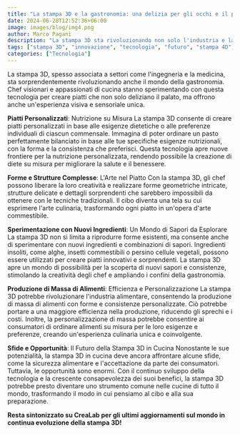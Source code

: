 ```yaml
---
title: "La stampa 3D e la gastronomia: una delizia per gli occhi e il palato"
date: 2024-06-28T12:52:36+06:00
image: images/blog/img4.png
author: Marco Pagani
description: "La stampa 3D sta rivoluzionando non solo l'industria e la medicina, ma anche il mondo della gastronomia. Chef e appassionati di cucina stanno sperimentando con questa tecnologia per creare piatti unici e sorprendenti che deliziano sia gli occhi che il palato."
tags: ["stampa 3D", "innovazione", "tecnologia", "futuro", "stampa 4D", "biostampa", "stampa 3D metallo", "stampa 3D su larga scala", "cibo stampato in 3d"]
categories: ["Tecnologia"]
---
```


La stampa 3D, spesso associata a settori come l'ingegneria e la medicina, sta sorprendentemente rivoluzionando anche il mondo della gastronomia. Chef visionari e appassionati di cucina stanno sperimentando con questa tecnologia per creare piatti che non solo deliziano il palato, ma offrono anche un'esperienza visiva e sensoriale unica.

**Piatti Personalizzati**: Nutrizione su Misura
La stampa 3D consente di creare piatti personalizzati in base alle esigenze dietetiche o alle preferenze individuali di ciascun commensale. Immagina di poter ordinare un pasto perfettamente bilanciato in base alle tue specifiche esigenze nutrizionali, con la forma e la consistenza che preferisci. Questa tecnologia apre nuove frontiere per la nutrizione personalizzata, rendendo possibile la creazione di diete su misura per migliorare la salute e il benessere.

**Forme e Strutture Complesse**: L'Arte nel Piatto
Con la stampa 3D, gli chef possono liberare la loro creatività e realizzare forme geometriche intricate, strutture delicate e dettagli sorprendenti che sarebbero impossibili da ottenere con le tecniche tradizionali. Il cibo diventa una tela su cui esprimere l'arte culinaria, trasformando ogni piatto in un'opera d'arte commestibile.

**Sperimentazione con Nuovi Ingredienti**: Un Mondo di Sapori da Esplorare
La stampa 3D non si limita a riprodurre forme esistenti, ma consente anche di sperimentare con nuovi ingredienti e combinazioni di sapori. Ingredienti insoliti, come alghe, insetti commestibili o persino cellule vegetali, possono essere utilizzati per creare piatti innovativi e sorprendenti. La stampa 3D apre un mondo di possibilità per la scoperta di nuovi sapori e consistenze, stimolando la creatività degli chef e ampliando i confini della gastronomia.

**Produzione di Massa di Alimenti**: Efficienza e Personalizzazione
La stampa 3D potrebbe rivoluzionare l'industria alimentare, consentendo la produzione di massa di alimenti con forme e consistenze personalizzate. Ciò potrebbe portare a una maggiore efficienza nella produzione, riducendo gli sprechi e i costi. Inoltre, la personalizzazione di massa potrebbe consentire ai consumatori di ordinare alimenti su misura per le loro esigenze e preferenze, creando un'esperienza culinaria unica e coinvolgente.

**Sfide e Opportunità**: Il Futuro della Stampa 3D in Cucina
Nonostante le sue potenzialità, la stampa 3D in cucina deve ancora affrontare alcune sfide, come la sicurezza alimentare e l'accettazione da parte dei consumatori. Tuttavia, le opportunità sono enormi. Con il continuo sviluppo della tecnologia e la crescente consapevolezza dei suoi benefici, la stampa 3D potrebbe presto diventare uno strumento comune nelle cucine di tutto il mondo, trasformando il modo in cui pensiamo al cibo e alla sua preparazione.


**Resta sintonizzato su CreaLab per gli ultimi aggiornamenti sul mondo in continua evoluzione della stampa 3D!**